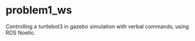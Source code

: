 # problem1_ws
Controlling a turtlebot3 in gazebo simulation with verbal commands, using ROS Noetic.
